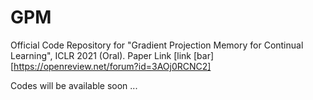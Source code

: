 # GPM
Official Code Repository for "Gradient Projection Memory for Continual Learning", ICLR 2021 (Oral). Paper Link [link \[bar][https://openreview.net/forum?id=3AOj0RCNC2]

Codes will be available soon ...
